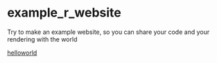 # example_r_website

Try to make an example website, so you can share your code and your rendering with the world

[helloworld](/hello.html)
